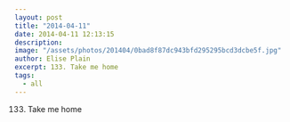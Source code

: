 ```yaml
---
layout: post
title: "2014-04-11"
date: 2014-04-11 12:13:15
description: 
image: "/assets/photos/201404/0bad8f87dc943bfd295295bcd3dcbe5f.jpg"
author: Elise Plain
excerpt: 133. Take me home
tags: 
  - all
---
```


133. Take me home
<p></p>
